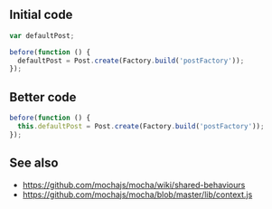 ## Initial code

```js
var defaultPost;

before(function () {
  defaultPost = Post.create(Factory.build('postFactory'));
});
```

## Better code

```js
before(function () {
  this.defaultPost = Post.create(Factory.build('postFactory'));
});
```

## See also

* https://github.com/mochajs/mocha/wiki/shared-behaviours
* https://github.com/mochajs/mocha/blob/master/lib/context.js
